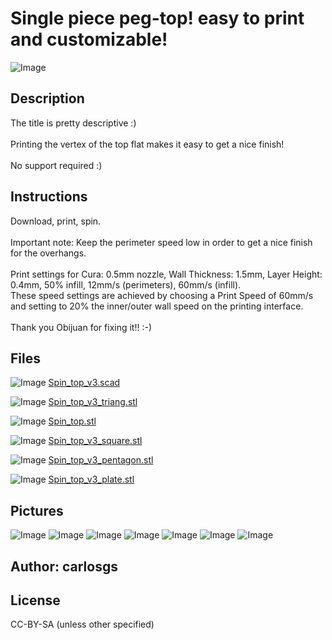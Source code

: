 Single piece peg-top! easy to print and customizable!
===============

![Image](img/2013-02-14_00.07.04_display_large.jpg "Title")

Description
--------
The title is pretty descriptive :)<br />
<br />
Printing the vertex of the top flat makes it easy to get a nice finish!<br />
<br />
No support required :)<br />

Instructions
--------
Download, print, spin.<br />
<br />
Important note: Keep the perimeter speed low in order to get a nice finish for the overhangs.<br />
<br />
Print settings for Cura: 0.5mm nozzle, Wall Thickness: 1.5mm, Layer Height: 0.4mm, 50% infill, 12mm/s (perimeters), 60mm/s (infill).<br />
These speed settings are achieved by choosing a Print Speed of 60mm/s and setting to 20% the inner/outer wall speed on the printing interface.<br />
<br />
Thank you Obijuan for fixing it!! :-)

Files
--------
![Image](img/Gears_preview_tinycard.jpg "Title")
 [ Spin_top_v3.scad](Spin_top_v3.scad "Title")  

![Image](img/Spin_top_v3_triang_preview_tinycard.jpg "Title")
 [ Spin_top_v3_triang.stl](Spin_top_v3_triang.stl "Title")  

![Image](img/Gears_preview_tinycard.jpg "Title")
 [ Spin_top.stl](Spin_top.stl "Title")  

![Image](img/Spin_top_v3_square_preview_tinycard.jpg "Title")
 [ Spin_top_v3_square.stl](Spin_top_v3_square.stl "Title")  

![Image](img/Spin_top_v3_pentagon_preview_tinycard.jpg "Title")
 [ Spin_top_v3_pentagon.stl](Spin_top_v3_pentagon.stl "Title")  

![Image](img/Spin_top_v3_plate_preview_tinycard.jpg "Title")
 [ Spin_top_v3_plate.stl](Spin_top_v3_plate.stl "Title")  



Pictures
--------
![Image](img/Spin_top_v3_square_display_large.jpg "Title")
![Image](img/Spin_top_v3_pentagon_display_large.jpg "Title")
![Image](img/Spin_top_v3_triang_display_large.jpg "Title")
![Image](img/2013-02-17_11.04.08_display_large.jpg "Title")
![Image](img/2013-02-17_12.34.18_display_large.jpg "Title")
![Image](img/2013-02-17_12.42.30_display_large.jpg "Title")
![Image](img/Spin_top_v3_plate_display_large.jpg "Title")


Author: carlosgs
--------


License
--------
CC-BY-SA (unless other specified)

